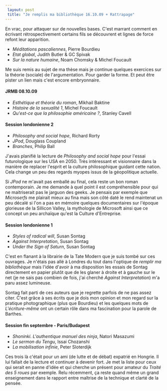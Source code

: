```yaml
---
 layout: post
 title: "Je remplis ma bibliothèque 16.10.09 + Rattrapage"
---
```


En vrac, pour attaquer sur de nouvelles bases. C'est marrant comment en écrivant rétrospectivement certains fils se découvrent et lignes de force refont leur apparition. <ul>
<li><em>Méditations pascaliennes</em>, Pierre Bourdieu</li>
<li><em>Etat global</em>, Judith Butler & GC Spivak</li>
<li><em>Sur la nature humaine</em>, Noam Chomsky & Michel Foucault</li>
</ul>  <p>Me suis remis au sujet de ma thèse mais je continue quelques exercices sur la théorie (sociale) de l'argumentation. Pour garder la forme. Et peut être pister un lien mais c'est encore embryonnaire.</p>  <h4>JRMB 08.10.09</h4>  <ul>
<li><em>Esthétique et théorie du roman</em>, Mikhail Baktine</li>
<li><em>Histoire de la sexualité 1</em>, Michel Foucault</li>
<li><em>Qu'est-ce que la philosophie américaine ?</em>, Stanley Cavell</li>
</ul>  <h4>Session londonienne 2</h4>  <ul>
<li><em>Philosophy and social hope</em>, Richard Rorty</li>
<li><em>JPod</em>, Douglass Coupland</li>
<li><em>Branches</em>, Philip Ball</li>
</ul>  <p>J'avais planifié la lecture de <em>Philosophy and social hope</em> pour l'essai futurologique sur les USA en 2050. Très intéressant et visionnaire dans la manière de replacer l'esprit et la culture philosophique guidant cette nation. Cela change un peu des regards myopes issus de la géopolitique actuelle.</p>  <p>Si <em>JPod</em> ne m'avait pas emballé au final, cela reste un bon roman contemporain. Je me demande à quel point il est compréhensible pour qui ne maitriserait pas le jarguon des geeks. Je pensais par exemple que <em>Microserfs</em> me plairait mieux au fina mais son côté daté le rend maintenat un peu décalé si l'on a pas en mémoire quelques documentaires sur l'époque glorieuse de la Sillicon Valley, la mythologie de Microsoft ainsi que ce concept un peu archaïque qu'est la Culture d'Entreprise.</p>  <h4>Session londonienne 1</h4>  <ul>
<li><em>Styles of radical will</em>, Susan Sontag</li>
<li><em>Against Interpretation</em>, Susan Sontag</li>
<li><em>Under the Sign of Saturn</em>, Susan Sontag</li>
</ul>  <p>C'est en flanant à la librairie de la Tate Modern que je suis tombé sur ces ouvrages. Je n'étais pas allé à Londres du tout dans l'optique de <em>remplir ma bibliothèque</em> mais l'idée d'avoir à ma disposition les essais de Sontag directement en papier plutôt que de les glaner à droite et à gauche sur le net (je ne sais pas combien de fois, j'ai cherché <em>Against Interpretation</em>) m'a paru assez lumineuse.</p>  <p>Sontag fait parti de ces auteurs que je regrette parfois de ne pas assez citer. C'est grâce à ses écrits que je dois mon opinion et mon regard sur la pratique photographique (plus que Bourdieu) et les quelques mots de <em>L'écriture-même</em> ont un certain rôle dans ma fascination pour la parole de Barthes.</p>  <h4>Session fin septembre - Paris/Budapest</h4>
<ul>
<li><em>Shoninki. L'authentique manuel des ninja</em>, Natori Masazumi</li>
<li><em>Le sermon du Tengu</em>, Issai Chozanshi</li>
<li><em>La mobilisation infinie</em>, Peter Sloterdijk</li>
</ul>  <p>Ces trois là c'était pour un ami (de lutte et de débat) expatrié en Hongrie. Il lui fallait de la lecture et continuer à devenir fort. Je met la liste pour ceux qui serait en panne d'idée et qui cherche un présent pour amateur du <em>Traité des 5 roues</em> par exemple. Relu récemment, ça reste quand même un grand enseignement dans le rapport entre maîtrise de la technique et clarté de la pensée.</p>
